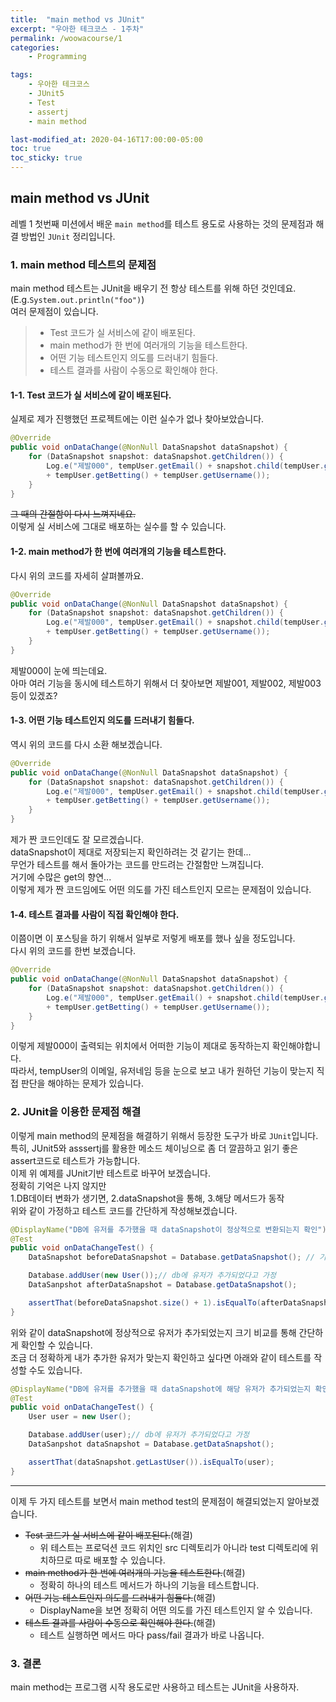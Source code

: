 ```yaml
---
title:  "main method vs JUnit"
excerpt: "우아한 테크코스 - 1주차"
permalink: /woowacourse/1
categories:
    - Programming

tags:
    - 우아한 테크코스
    - JUnit5
    - Test
    - assertj
    - main method

last-modified_at: 2020-04-16T17:00:00-05:00
toc: true
toc_sticky: true
---
```


## main method vs JUnit
레벨 1 첫번째 미션에서 배운 `main method`를 테스트 용도로 사용하는 것의 문제점과 해결 방법인 `JUnit` 정리입니다.

### 1. main method 테스트의 문제점  
main method 테스트는 JUnit을 배우기 전 항상 테스트를 위해 하던 것인데요. (E.g.`System.out.println("foo")`)  
여러 문제점이 있습니다.  
> * Test 코드가 실 서비스에 같이 배포된다.
> * main method가 한 번에 여러개의 기능을 테스트한다.
> * 어떤 기능 테스트인지 의도를 드러내기 힘들다.
> * 테스트 결과를 사람이 수동으로 확인해야 한다.

#### 1-1. Test 코드가 실 서비스에 같이 배포된다.  
실제로 제가 진행했던 프로젝트에는 이런 실수가 없나 찾아보았습니다.
```java
@Override
public void onDataChange(@NonNull DataSnapshot dataSnapshot) {
    for (DataSnapshot snapshot: dataSnapshot.getChildren()) {
        Log.e("제발000", tempUser.getEmail() + snapshot.child(tempUser.getUsername()).getValue()
        + tempUser.getBetting() + tempUser.getUsername());
    }
}
``` 
~~그 때의 간절함이 다시 느껴지네요.~~  
이렇게 실 서비스에 그대로 배포하는 실수를 할 수 있습니다.  
  
#### 1-2. main method가 한 번에 여러개의 기능을 테스트한다.  
다시 위의 코드를 자세히 살펴볼까요.
```java
@Override
public void onDataChange(@NonNull DataSnapshot dataSnapshot) {
    for (DataSnapshot snapshot: dataSnapshot.getChildren()) {
        Log.e("제발000", tempUser.getEmail() + snapshot.child(tempUser.getUsername()).getValue()
        + tempUser.getBetting() + tempUser.getUsername());
    }
}
```
제발000이 눈에 띄는데요.  
아마 여러 기능을 동시에 테스트하기 위해서 더 찾아보면 제발001, 제발002, 제발003 등이 있겠죠?  
  
#### 1-3. 어떤 기능 테스트인지 의도를 드러내기 힘들다.  
역시 위의 코드를 다시 소환 해보겠습니다.
```java
@Override
public void onDataChange(@NonNull DataSnapshot dataSnapshot) {
    for (DataSnapshot snapshot: dataSnapshot.getChildren()) {
        Log.e("제발000", tempUser.getEmail() + snapshot.child(tempUser.getUsername()).getValue()
        + tempUser.getBetting() + tempUser.getUsername());
    }
}
```
제가 짠 코드인데도 잘 모르겠습니다.  
dataSnapshot이 제대로 저장되는지 확인하려는 것 같기는 한데...  
무언가 테스트를 해서 돌아가는 코드를 만드려는 간절함만 느껴집니다.  
거기에 수많은 get의 향연...  
이렇게 제가 짠 코드임에도 어떤 의도를 가진 테스트인지 모르는 문제점이 있습니다.  
  
#### 1-4. 테스트 결과를 사람이 직접 확인해야 한다.  
이쯤이면 이 포스팅을 하기 위해서 일부로 저렇게 배포를 했나 싶을 정도입니다.  
다시 위의 코드를 한번 보겠습니다.  
```java
@Override
public void onDataChange(@NonNull DataSnapshot dataSnapshot) {
    for (DataSnapshot snapshot: dataSnapshot.getChildren()) {
        Log.e("제발000", tempUser.getEmail() + snapshot.child(tempUser.getUsername()).getValue()
        + tempUser.getBetting() + tempUser.getUsername());
    }
}
```
이렇게 제발000이 출력되는 위치에서 어떠한 기능이 제대로 동작하는지 확인해야합니다.  
따라서, tempUser의 이메일, 유저네임 등을 눈으로 보고 내가 원하던 기능이 맞는지 직접 판단을 해야하는 문제가 있습니다.  

### 2. JUnit을 이용한 문제점 해결
이렇게 main method의 문제점을 해결하기 위해서 등장한 도구가 바로 `JUnit`입니다.  
특히, JUnit5와 asssertj를 활용한 메소드 체이닝으로 좀 더 깔끔하고 읽기 좋은 assert코드로 테스트가 가능합니다.  
이제 위 예제를 JUnit기반 테스트로 바꾸어 보겠습니다.  
정확히 기억은 나지 않지만  
1.DB데이터 변화가 생기면, 2.dataSnapshot을 통해, 3.해당 메서드가 동작  
위와 같이 가정하고 테스트 코드를 간단하게 작성해보겠습니다.
```java
@DisplayName("DB에 유저를 추가했을 때 dataSnapshot이 정상적으로 변환되는지 확인")
@Test
public void onDataChangeTest() {
    DataSnapshot beforeDataSnapshot = Database.getDataSnapshot(); // 기존 dataSnapshot 로드라고 가정

    Database.addUser(new User());// db에 유저가 추가되었다고 가정
    DataSanpshot afterDataSnapshot = Database.getDataSnapshot();

    assertThat(beforeDataSnapshot.size() + 1).isEqualTo(afterDataSnapshot.size());
}
```
  
위와 같이 dataSnapshot에 정상적으로 유저가 추가되었는지 크기 비교를 통해 간단하게 확인할 수 있습니다.  
조금 더 정확하게 내가 추가한 유저가 맞는지 확인하고 싶다면 아래와 같이 테스트를 작성할 수도 있습니다.  
```java
@DisplayName("DB에 유저를 추가했을 때 dataSnapshot에 해당 유저가 추가되었는지 확인")
@Test
public void onDataChangeTest() {
    User user = new User();

    Database.addUser(user);// db에 유저가 추가되었다고 가정
    DataSanpshot dataSnapshot = Database.getDataSnapshot();

    assertThat(dataSnapshot.getLastUser()).isEqualTo(user);
}
```
---
이제 두 가지 테스트를 보면서 main method test의 문제점이 해결되었는지 알아보겠습니다.
 * ~~Test 코드가 실 서비스에 같이 배포된다.~~(해결)
    * 위 테스트는 프로덕션 코드 위치인 src 디렉토리가 아니라 test 디렉토리에 위치하므로 따로 배포할 수 있습니다.
 * ~~main method가 한 번에 여러개의 기능을 테스트한다.~~(해결)
    * 정확히 하나의 테스트 메서드가 하나의 기능을 테스트합니다. 
 * ~~어떤 기능 테스트인지 의도를 드러내기 힘들다.~~(해결)
    * DisplayName을 보면 정확히 어떤 의도를 가진 테스트인지 알 수 있습니다.
 * ~~테스트 결과를 사람이 수동으로 확인해야 한다.~~(해결)
    * 테스트 실행하면 메서드 마다 pass/fail 결과가 바로 나옵니다.

### 3. 결론
main method는 프로그램 시작 용도로만 사용하고 테스트는 JUnit을 사용하자.